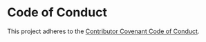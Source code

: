 # Code of Conduct

This project adheres to the [Contributor Covenant Code of Conduct](https://www.contributor-covenant.org/version/2/1/code_of_conduct).